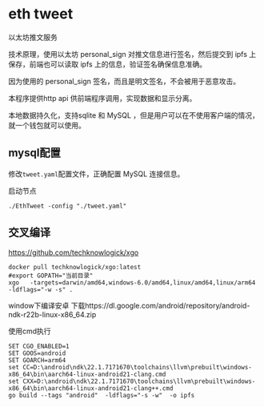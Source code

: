 # eth tweet
以太坊推文服务

技术原理，使用以太坊 personal_sign 对推文信息进行签名，然后提交到 ipfs 上保存，前端也可以读取 ipfs 上的信息，验证签名确保信息准确。

因为使用的 personal_sign 签名，而且是明文签名，不会被用于恶意攻击。

本程序提供http api 供前端程序调用，实现数据和显示分离。

本地数据持久化，支持sqlite 和 MySQL ，但是用户可以在不使用客户端的情况，就一个钱包就可以使用。

## mysql配置

修改```tweet.yaml```配置文件，正确配置 MySQL 连接信息。

启动节点
```
./EthTweet -config "./tweet.yaml"
```

## 交叉编译
https://github.com/techknowlogick/xgo
```
docker pull techknowlogick/xgo:latest
#export GOPATH="当前目录"
xgo   -targets=darwin/amd64,windows-6.0/amd64,linux/amd64,linux/arm64 -ldflags="-w -s" .
```

window下编译安卓
下载https://dl.google.com/android/repository/android-ndk-r22b-linux-x86_64.zip

使用cmd执行
```
SET CGO_ENABLED=1
SET GOOS=android
SET GOARCH=arm64
set CC=D:\android\ndk\22.1.7171670\toolchains\llvm\prebuilt\windows-x86_64\bin\aarch64-linux-android21-clang.cmd
set CXX=D:\android\ndk\22.1.7171670\toolchains\llvm\prebuilt\windows-x86_64\bin\aarch64-linux-android21-clang++.cmd
go build --tags "android"  -ldflags="-s -w"  -o ipfs
```
